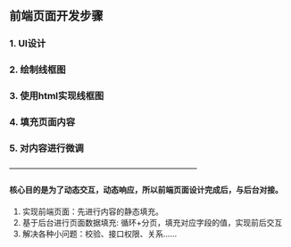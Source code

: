 ## 前端页面开发步骤
### 1. UI设计
### 2. 绘制线框图
### 3. 使用html实现线框图
### 4. 填充页面内容
### 5. 对内容进行微调
————————————————————————
#### 核心目的是为了动态交互，动态响应，所以前端页面设计完成后，与后台对接。 
1. 实现前端页面：先进行内容的静态填充。
2. 基于后台进行页面数据填充: 循环+分页，填充对应字段的值，实现前后交互
3. 解决各种小问题：校验、接口权限、关系……
